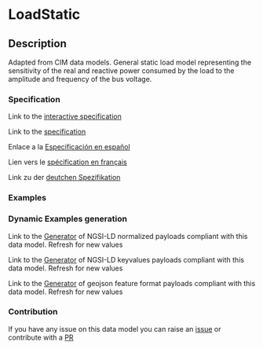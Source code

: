 # LoadStatic

## Description 

Adapted from CIM data models. General static load model representing the sensitivity of the real and reactive power consumed by the load to the amplitude and frequency of the bus voltage.
### Specification

Link to the [interactive specification](https://swagger.lab.fiware.org/?url=https://smart-data-models.github.io/dataModel.EnergyCIM/LoadStatic/swagger.yaml)

Link to the [specification](https://smart-data-models.github.io/dataModel.EnergyCIM/LoadStatic/doc/spec.md)

Enlace a la [Especificación en español](https://smart-data-models.github.io/dataModel.EnergyCIM/LoadStatic/doc/spec_ES.md)

Lien vers le [spécification en français](https://smart-data-models.github.io/dataModel.EnergyCIM/LoadStatic/doc/spec_FR.md)

Link zu der [deutchen Spezifikation](https://smart-data-models.github.io/dataModel.EnergyCIM/LoadStatic/doc/spec_DE.md)
### Examples
### Dynamic Examples generation

Link to the [Generator](https://smartdatamodels.org/extra/ngsi-ld_generator_v0.92.php?schemaUrl=https://raw.githubusercontent.com/smart-data-models/dataModel.EnergyCIM/master/LoadStatic/schema.json&email=info@smartdatamodels.org) of NGSI-LD normalized payloads compliant with this data model. Refresh for new values

Link to the [Generator](https://smartdatamodels.org/extra/ngsi-ld_generator_keyvalues_v0.92.php?schemaUrl=https://raw.githubusercontent.com/smart-data-models/dataModel.EnergyCIM/master/LoadStatic/schema.json&email=info@smartdatamodels.org) of NGSI-LD keyvalues payloads compliant with this data model. Refresh for new values

Link to the [Generator](https://smartdatamodels.org/extra/geojson_features_generator_v1.0.php?schemaUrl=https://raw.githubusercontent.com/smart-data-models/dataModel.EnergyCIM/master/LoadStatic/schema.json&email=info@smartdatamodels.org) of geojson feature format payloads compliant with this data model. Refresh for new values
### Contribution

 If you have any issue on this data model you can raise an [issue](https://github.com/smart-data-models/dataModel.EnergyCIM/issues)  or contribute with a [PR](https://github.com/smart-data-models/dataModel.EnergyCIM/pulls)